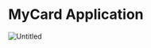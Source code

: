 # MyCard Application
![Untitled](https://github.com/RaghadAbd/LearnFlutterStepByStep/assets/116813849/b564fbbd-b1f1-43ce-96ff-0165f90cc4f2)
